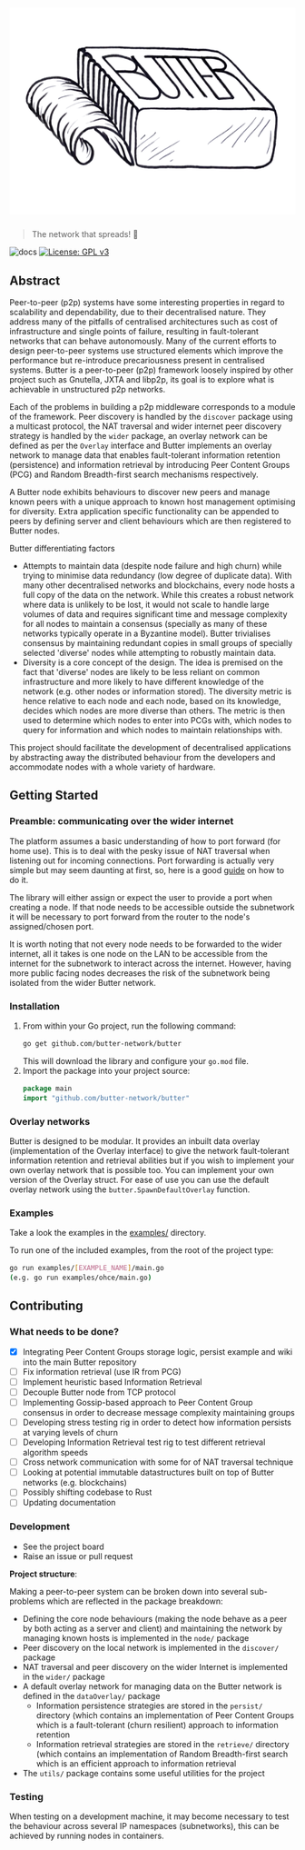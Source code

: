 # ![](imgs/butterLogoTransparent.png)

> The network that spreads! 🧈

![docs](https://github.com/a-shine/butter/actions/workflows/compile_deploy_latex.yml/badge.svg)
[![License: GPL v3](https://img.shields.io/badge/License-GPLv3-blue.svg)](https://www.gnu.org/licenses/gpl-3.0)

## Abstract

Peer-to-peer (p2p) systems have some interesting properties in regard to scalability and dependability, due to their
decentralised nature. They address many of the pitfalls of centralised architectures such as cost of infrastructure and
single points of failure, resulting in fault-tolerant networks that can behave autonomously. Many of the current efforts
to design peer-to-peer systems use structured elements which improve the performance but re-introduce precariousness
present in centralised systems. Butter is a peer-to-peer (p2p) framework loosely inspired by other project such as
Gnutella, JXTA and libp2p, its goal is to explore what is achievable in unstructured p2p networks.

Each of the problems in building a p2p middleware corresponds to a module of the framework. Peer discovery is handled
by the `discover` package using a multicast protocol, the NAT traversal and wider internet peer discovery strategy is
handled by the `wider` package, an overlay network can be defined as per the `Overlay` interface and Butter implements
an overlay network to manage data that enables fault-tolerant information retention (persistence) and information
retrieval by introducing Peer Content Groups (PCG) and Random Breadth-first search mechanisms respectively.

A Butter node exhibits behaviours to discover new peers and manage known peers with a unique approach to known host
management optimising for diversity. Extra application specific functionality can be appended to peers by defining
server and client behaviours which are then registered to Butter nodes.

Butter differentiating factors

- Attempts to maintain data (despite node failure and high churn) while trying to minimise data redundancy (low degree
  of duplicate data). With many other decentralised networks and blockchains, every node hosts a full copy of the data
  on the network. While this creates a robust network where data is unlikely to be lost, it would not scale to handle
  large volumes of data and requires significant time and message complexity for all nodes to maintain a consensus
  (specially as many of these networks typically operate in a Byzantine model). Butter trivialises consensus by
  maintaining redundant copies in small groups of specially selected 'diverse' nodes while attempting to robustly
  maintain data.
- Diversity is a core concept of the design. The idea is premised on the fact that 'diverse' nodes are likely to be less
  reliant on common infrastructure and more likely to have different knowledge of the network (e.g. other nodes or 
  information stored). The diversity metric is hence relative to each node and each node, based on its knowledge, 
  decides which nodes are more diverse than others. The metric is then used to determine which nodes to enter into PCGs
  with, which nodes to query for information and which nodes to maintain relationships with.

This project should facilitate the development of decentralised applications by abstracting away the distributed
behaviour from the developers and accommodate nodes with a whole variety of hardware.

## Getting Started

### Preamble: communicating over the wider internet

The platform assumes a basic understanding of how to port forward (for home use). This is to deal with the pesky issue
of NAT traversal when listening out for incoming connections. Port forwarding is actually very simple but may seem
daunting at first, so, here is a good [guide](https://portforward.com/router.htm) on how to do it.

The library will either assign or expect the user to provide a port when creating a node. If that node needs to be
accessible outside the subnetwork it will be necessary to port forward from the router to the node's assigned/chosen
port.

It is worth noting that not every node needs to be forwarded to the wider internet, all it takes is one node on the LAN
to be accessible from the internet for the subnetwork to interact across the internet. However, having more public
facing nodes decreases the risk of the subnetwork being isolated from the wider Butter network.

### Installation

1. From within your Go project, run the following command:
   ```bash
   go get github.com/butter-network/butter
   ```
   This will download the library and configure your `go.mod` file.
2. Import the package into your project source:
   ```go
   package main
   import "github.com/butter-network/butter"
   ```

### Overlay networks

Butter is designed to be modular. It provides an inbuilt data overlay (implementation of the Overlay interface) to give
the network fault-tolerant information retention and retrieval abilities but if you wish to implement your own overlay
network that is possible too. You can implement your own version of the Overlay struct. For ease of use you can use the
default overlay network using the `butter.SpawnDefaultOverlay` function.

### Examples

Take a look the examples in the [examples/](./examples) directory.

To run one of the included examples, from the root of the project type:

```bash 
go run examples/[EXAMPLE_NAME]/main.go
(e.g. go run examples/ohce/main.go)
```

## Contributing

### What needs to be done?

- [x] Integrating Peer Content Groups storage logic, persist example and wiki into the main Butter repository
- [ ] Fix information retrieval (use IR from PCG)
- [ ] Implement heuristic based Information Retrieval
- [ ] Decouple Butter node from TCP protocol
- [ ] Implementing Gossip-based approach to Peer Content Group consensus in order to decrease message complexity
  maintaining groups
- [ ] Developing stress testing rig in order to detect how information persists at varying levels of churn
- [ ] Developing Information Retrieval test rig to test different retrieval algorithm speeds
- [ ] Cross network communication with some for of NAT traversal technique
- [ ] Looking at potential immutable datastructures built on top of Butter networks (e.g. blockchains)
- [ ] Possibly shifting codebase to Rust
- [ ] Updating documentation

### Development

- See the project board
- Raise an issue or pull request

**Project structure**:

Making a peer-to-peer system can be broken down into several sub-problems which are reflected in the package breakdown:

- Defining the core node behaviours (making the node behave as a peer by both acting as a server and client) and
  maintaining the network by managing known hosts is implemented in the `node/` package
- Peer discovery on the local network is implemented in the `discover/` package
- NAT traversal and peer discovery on the wider Internet is implemented in the `wider/` package
- A default overlay network for managing data on the Butter network is defined in the `dataOverlay/` package
    - Information persistence strategies are stored in the `persist/` directory (which contains an implementation of
      Peer
      Content Groups which is a fault-tolerant (churn resilient) approach to information retention
    - Information retrieval strategies are stored in the `retrieve/` directory (which contains an implementation of
      Random
      Breadth-first search which is an efficient approach to information retrieval
- The `utils/` package contains some useful utilities for the project

### Testing

When testing on a development machine, it may become necessary to test the behaviour across several IP namespaces
(subnetworks), this can be achieved by running nodes in containers.

